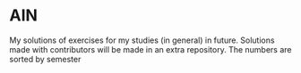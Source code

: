 # AIN
My solutions of exercises for my studies (in general) in future.
Solutions made with contributors will be made in an extra repository.
The numbers are sorted by semester
